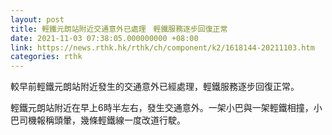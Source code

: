 ```yaml
---
layout: post
title: 輕鐵元朗站附近交通意外已處理　輕鐵服務逐步回復正常
date: 2021-11-03 07:38:05.000000000 +08:00
link: https://news.rthk.hk/rthk/ch/component/k2/1618144-20211103.htm
categories: rthk
---
```


較早前輕鐵元朗站附近發生的交通意外已經處理，輕鐵服務逐步回復正常。

輕鐵元朗站附近在早上6時半左右，發生交通意外。一架小巴與一架輕鐵相撞，小巴司機報稱頭暈，幾條輕鐵線一度改道行駛。

